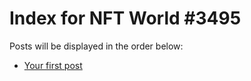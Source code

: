 # Index for NFT World #3495
Posts will be displayed in the order below:

- [Your first post](./001-first.md)

